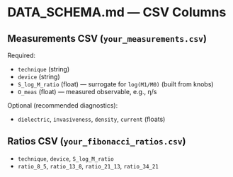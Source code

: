 # DATA_SCHEMA.md — CSV Columns

## Measurements CSV (`your_measurements.csv`)
Required:
- `technique` (string)
- `device` (string)
- `S_log_M_ratio` (float) — surrogate for `log(M1/M0)` (built from knobs)
- `O_meas` (float) — measured observable, e.g., η/s

Optional (recommended diagnostics):
- `dielectric`, `invasiveness`, `density`, `current` (floats)

## Ratios CSV (`your_fibonacci_ratios.csv`)
- `technique`, `device`, `S_log_M_ratio`
- `ratio_8_5`, `ratio_13_8`, `ratio_21_13`, `ratio_34_21`
